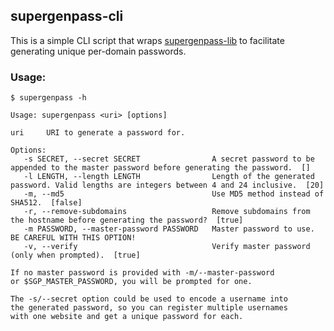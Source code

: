 ## supergenpass-cli

This is a simple CLI script that wraps [supergenpass-lib](https://github.com/chriszarate/supergenpass-lib) to facilitate generating unique per-domain passwords.

### Usage:

```
$ supergenpass -h

Usage: supergenpass <uri> [options]

uri     URI to generate a password for.

Options:
   -s SECRET, --secret SECRET                A secret password to be appended to the master password before generating the password.  []
   -l LENGTH, --length LENGTH                Length of the generated password. Valid lengths are integers between 4 and 24 inclusive.  [20]
   -m, --md5                                 Use MD5 method instead of SHA512.  [false]
   -r, --remove-subdomains                   Remove subdomains from the hostname before generating the password?  [true]
   -m PASSWORD, --master-password PASSWORD   Master password to use. BE CAREFUL WITH THIS OPTION!
   -v, --verify                              Verify master password (only when prompted).  [true]

If no master password is provided with -m/--master-password
or $SGP_MASTER_PASSWORD, you will be prompted for one.

The -s/--secret option could be used to encode a username into
the generated password, so you can register multiple usernames
with one website and get a unique password for each.
```

